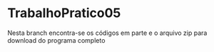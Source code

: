# TrabalhoPratico05

Nesta branch encontra-se os códigos em parte e o arquivo zip para download do programa completo 
